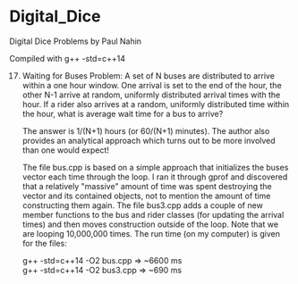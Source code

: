 # Digital_Dice
Digital Dice Problems by Paul Nahin

Compiled with
g++ -std=c++14

17. Waiting for Buses
	Problem: A set of N buses are distributed to arrive within a one hour
	window. One arrival is set to the end of the hour, the other N-1 arrive at
	random, uniformly distributed arrival times with the hour.  If a rider
	also arrives at a random, uniformly distributed time within the hour, what
	is average wait time for a bus to arrive?

	The answer is 1/(N+1) hours (or 60/(N+1) minutes). The author also
	provides an analytical approach which turns out to be more involved than
	one would expect!

	The file bus.cpp is based on a simple approach that initializes the buses
	vector each time through the loop. I ran it through gprof and discovered
	that a relatively "massive" amount of time was spent destroying the vector
	and its contained objects, not to mention the amount of time constructing
	them again. The file bus3.cpp adds a couple of new member functions to the
	bus and rider classes (for updating the arrival times) and then moves
	construction outside of the loop. Note that we are looping 10,000,000
	times. The run time (on my computer) is given for the files:

	g++ -std=c++14 -O2 bus.cpp		=> ~6600 ms <br>
	g++ -std=c++14 -O2 bus3.cpp		=> ~690  ms
